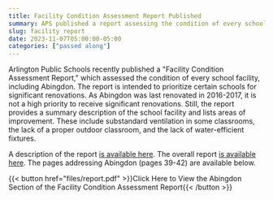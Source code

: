 ```yaml
--- 
title: Facility Condition Assessment Report Published
summary: APS published a report assessing the condition of every school facility, including Abingdon.
slug: facility report
date: 2023-11-07T05:00:00-05:00
categories: ["passed along"]
---
```


Arlington Public Schools recently published a "Facility Condition Assessment Report," which assessed the condition of every school facility, including Abingdon. The report is intended to prioritize certain schools for significant renovations. As Abingdon was last renovated in 2016-2017, it is not a high priority to receive significant renovations. Still, the report provides a summary description of the school facility and lists areas of improvement. These include substandard ventilation in some classrooms, the lack of a proper outdoor classroom, and the lack of water-efficient fixtures.

A description of the report [is available here](https://www.apsva.us/departments/facilities-operations/long-range-plan-to-renovate-existing-school-facilities/facility-condition-assessment-report-at-a-glance/). The overall report [is available here](https://www.apsva.us/wp-content/uploads/sites/57/2023/10/20231026-APS-Long-Range-Renovation-Study-Project-Report-w-atchs.pdf). The pages addressing Abingdon (pages 39-42) are available below.

{{< button href="files/report.pdf" >}}Click Here to View the Abingdon Section of the Facility Condition Assessment Report{{< /button >}}